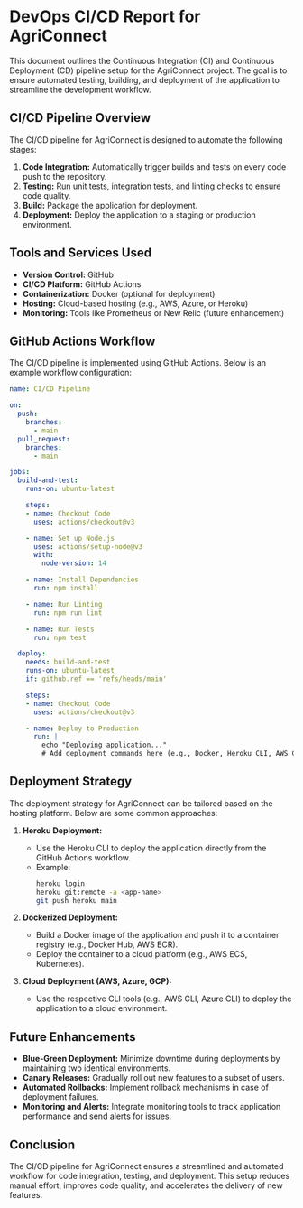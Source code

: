 # DevOps CI/CD Report for AgriConnect

This document outlines the Continuous Integration (CI) and Continuous Deployment (CD) pipeline setup for the AgriConnect project. The goal is to ensure automated testing, building, and deployment of the application to streamline the development workflow.

## CI/CD Pipeline Overview

The CI/CD pipeline for AgriConnect is designed to automate the following stages:
1. **Code Integration:** Automatically trigger builds and tests on every code push to the repository.
2. **Testing:** Run unit tests, integration tests, and linting checks to ensure code quality.
3. **Build:** Package the application for deployment.
4. **Deployment:** Deploy the application to a staging or production environment.

## Tools and Services Used

* **Version Control:** GitHub
* **CI/CD Platform:** GitHub Actions
* **Containerization:** Docker (optional for deployment)
* **Hosting:** Cloud-based hosting (e.g., AWS, Azure, or Heroku)
* **Monitoring:** Tools like Prometheus or New Relic (future enhancement)

## GitHub Actions Workflow

The CI/CD pipeline is implemented using GitHub Actions. Below is an example workflow configuration:

```yaml
name: CI/CD Pipeline

on:
  push:
    branches:
      - main
  pull_request:
    branches:
      - main

jobs:
  build-and-test:
    runs-on: ubuntu-latest

    steps:
    - name: Checkout Code
      uses: actions/checkout@v3

    - name: Set up Node.js
      uses: actions/setup-node@v3
      with:
        node-version: 14

    - name: Install Dependencies
      run: npm install

    - name: Run Linting
      run: npm run lint

    - name: Run Tests
      run: npm test

  deploy:
    needs: build-and-test
    runs-on: ubuntu-latest
    if: github.ref == 'refs/heads/main'

    steps:
    - name: Checkout Code
      uses: actions/checkout@v3

    - name: Deploy to Production
      run: |
        echo "Deploying application..."
        # Add deployment commands here (e.g., Docker, Heroku CLI, AWS CLI)
```

## Deployment Strategy

The deployment strategy for AgriConnect can be tailored based on the hosting platform. Below are some common approaches:

1. **Heroku Deployment:**
   * Use the Heroku CLI to deploy the application directly from the GitHub Actions workflow.
   * Example:
     ```bash
     heroku login
     heroku git:remote -a <app-name>
     git push heroku main
     ```

2. **Dockerized Deployment:**
   * Build a Docker image of the application and push it to a container registry (e.g., Docker Hub, AWS ECR).
   * Deploy the container to a cloud platform (e.g., AWS ECS, Kubernetes).

3. **Cloud Deployment (AWS, Azure, GCP):**
   * Use the respective CLI tools (e.g., AWS CLI, Azure CLI) to deploy the application to a cloud environment.

## Future Enhancements

* **Blue-Green Deployment:** Minimize downtime during deployments by maintaining two identical environments.
* **Canary Releases:** Gradually roll out new features to a subset of users.
* **Automated Rollbacks:** Implement rollback mechanisms in case of deployment failures.
* **Monitoring and Alerts:** Integrate monitoring tools to track application performance and send alerts for issues.

## Conclusion

The CI/CD pipeline for AgriConnect ensures a streamlined and automated workflow for code integration, testing, and deployment. This setup reduces manual effort, improves code quality, and accelerates the delivery of new features.
